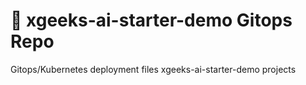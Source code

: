 # :robot: xgeeks-ai-starter-demo Gitops Repo

Gitops/Kubernetes deployment files xgeeks-ai-starter-demo projects
